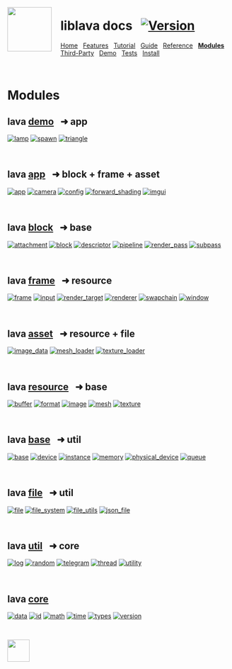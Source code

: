 <a href="https://git.io/liblava"><img align="left" src="https://github.com/liblava.png" width="100" style="margin:0px 20px 0px 0px"></a>

# liblava docs &nbsp; [![Version](https://img.shields.io/badge/Version-0.6.2-blue)](https://git.io/liblava)

[Home](README.md) &nbsp; [Features](Features.md) &nbsp; [Tutorial](Tutorial.md) &nbsp; [Guide](Guide.md) &nbsp; [Reference](Reference.md) &nbsp; **[Modules](Modules.md)** &nbsp; [Third-Party](Third-Party.md) &nbsp; [Demo](Demo.md) &nbsp; [Tests](Tests.md) &nbsp; [Install](Install.md)

<br />

# Modules

## lava [demo](../liblava-demo) &nbsp; ➜ app

[![lamp](https://img.shields.io/badge/lava-lamp-brightgreen.svg)](../liblava-demo/lamp.cpp) [![spawn](https://img.shields.io/badge/lava-spawn-brightgreen.svg)](../liblava-demo/spawn.cpp) [![triangle](https://img.shields.io/badge/lava-triangle-brightgreen.svg)](../liblava-demo/triangle.cpp)

<br />

## lava [app](../liblava/app) &nbsp; ➜ block + frame + asset

[![app](https://img.shields.io/badge/lava-app-brightgreen.svg)](../liblava/app/app.hpp) [![camera](https://img.shields.io/badge/lava-camera-brightgreen.svg)](../liblava/app/camera.hpp) [![config](https://img.shields.io/badge/lava-config-brightgreen.svg)](../liblava/app/config.hpp) [![forward_shading](https://img.shields.io/badge/lava-forward_shading-brightgreen.svg)](../liblava/app/forward_shading.hpp) [![imgui](https://img.shields.io/badge/lava-imgui-brightgreen.svg)](../liblava/app/imgui.hpp)

<br />

## lava [block](../liblava/block) &nbsp; ➜ base

[![attachment](https://img.shields.io/badge/lava-attachment-red.svg)](../liblava/block/attachment.hpp) [![block](https://img.shields.io/badge/lava-block-red.svg)](../liblava/block/block.hpp) [![descriptor](https://img.shields.io/badge/lava-descriptor-red.svg)](../liblava/block/descriptor.hpp) [![pipeline](https://img.shields.io/badge/lava-pipeline-red.svg)](../liblava/block/pipeline.hpp) [![render_pass](https://img.shields.io/badge/lava-render_pass-red.svg)](../liblava/block/render_pass.hpp) [![subpass](https://img.shields.io/badge/lava-subpass-red.svg)](../liblava/block/subpass.hpp)

<br />

## lava [frame](../liblava/frame) &nbsp; ➜ resource

[![frame](https://img.shields.io/badge/lava-frame-red.svg)](../liblava/frame/frame.hpp) [![input](https://img.shields.io/badge/lava-input-red.svg)](../liblava/frame/input.hpp) [![render_target](https://img.shields.io/badge/lava-render_target-red.svg)](../liblava/frame/render_target.hpp) [![renderer](https://img.shields.io/badge/lava-renderer-red.svg)](../liblava/frame/renderer.hpp) [![swapchain](https://img.shields.io/badge/lava-swapchain-red.svg)](../liblava/frame/swapchain.hpp) [![window](https://img.shields.io/badge/lava-window-red.svg)](../liblava/frame/window.hpp)

<br />

## lava [asset](../liblava/asset) &nbsp; ➜ resource + file

[![image_data](https://img.shields.io/badge/lava-image_data-orange.svg)](../liblava/asset/image_data.hpp) [![mesh_loader](https://img.shields.io/badge/lava-mesh_loader-orange.svg)](../liblava/asset/mesh_loader.hpp) [![texture_loader](https://img.shields.io/badge/lava-texture_loader-orange.svg)](../liblava/asset/texture_loader.hpp)

<br />

## lava [resource](../liblava/resource) &nbsp; ➜ base

[![buffer](https://img.shields.io/badge/lava-buffer-orange.svg)](../liblava/resource/buffer.hpp) [![format](https://img.shields.io/badge/lava-format-orange.svg)](../liblava/resource/format.hpp) [![image](https://img.shields.io/badge/lava-image-orange.svg)](../liblava/resource/image.hpp) [![mesh](https://img.shields.io/badge/lava-mesh-orange.svg)](../liblava/resource/mesh.hpp) [![texture](https://img.shields.io/badge/lava-texture-orange.svg)](../liblava/resource/texture.hpp)

<br />

## lava [base](../liblava/base) &nbsp; ➜ util

[![base](https://img.shields.io/badge/lava-base-orange.svg)](../liblava/base/base.hpp) [![device](https://img.shields.io/badge/lava-device-orange.svg)](../liblava/base/device.hpp) [![instance](https://img.shields.io/badge/lava-instance-orange.svg)](../liblava/base/instance.hpp) [![memory](https://img.shields.io/badge/lava-memory-orange.svg)](../liblava/base/memory.hpp) [![physical_device](https://img.shields.io/badge/lava-physical_device-orange.svg)](../liblava/base/physical_device.hpp) [![queue](https://img.shields.io/badge/lava-queue-orange.svg)](../liblava/base/queue.hpp)

<br />

## lava [file](../liblava/file) &nbsp; ➜ util

[![file](https://img.shields.io/badge/lava-file-blue.svg)](../liblava/file/file.hpp) [![file_system](https://img.shields.io/badge/lava-file_system-blue.svg)](../liblava/file/file_system.hpp) [![file_utils](https://img.shields.io/badge/lava-file_utils-blue.svg)](../liblava/file/file_utils.hpp) [![json_file](https://img.shields.io/badge/lava-json_file-blue.svg)](../liblava/file/json_file.hpp)

<br />

## lava [util](../liblava/util) &nbsp; ➜ core

[![log](https://img.shields.io/badge/lava-log-blue.svg)](../liblava/util/log.hpp) [![random](https://img.shields.io/badge/lava-random-blue.svg)](../liblava/util/random.hpp) [![telegram](https://img.shields.io/badge/lava-telegram-blue.svg)](../liblava/util/telegram.hpp) [![thread](https://img.shields.io/badge/lava-thread-blue.svg)](../liblava/util/thread.hpp) [![utility](https://img.shields.io/badge/lava-utility-blue.svg)](../liblava/util/utility.hpp)

<br />

## lava [core](../liblava/core)

[![data](https://img.shields.io/badge/lava-data-blue.svg)](../liblava/core/data.hpp) [![id](https://img.shields.io/badge/lava-id-blue.svg)](../liblava/core/id.hpp) [![math](https://img.shields.io/badge/lava-math-blue.svg)](../liblava/core/math.hpp) [![time](https://img.shields.io/badge/lava-time-blue.svg)](../liblava/core/time.hpp) [![types](https://img.shields.io/badge/lava-types-blue.svg)](../liblava/core/types.hpp) [![version](https://img.shields.io/badge/lava-version-blue.svg)](../liblava/core/version.hpp)

<br />

<a href="https://git.io/liblava"><img src="https://github.com/liblava.png" width="50"></a>
